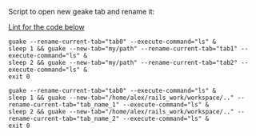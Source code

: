 Script to open new geake tab and rename it:

[Lint for the code below](https://askubuntu.com/questions/49715/script-for-opening-tabs-in-guake-terminal)

```
guake --rename-current-tab="tab0" --execute-command="ls" & 
sleep 1 && guake --new-tab="my/path" --rename-current-tab="tab1" --execute-command="ls" &
sleep 2 && guake --new-tab="my/path" --rename-current-tab="tab2" --execute-command="ls" &
exit 0
```

```
guake --rename-current-tab="tab0" --execute-command="ls" & 
sleep 1 && guake --new-tab="/home/alex/rails_work/workspace/.." --rename-current-tab="tab_name_1" --execute-command="ls" & 
sleep 2 && guake --new-tab="/home/alex/rails_work/workspace/.." --rename-current-tab="tab_name_2" --execute-command="ls" &
exit 0
```
